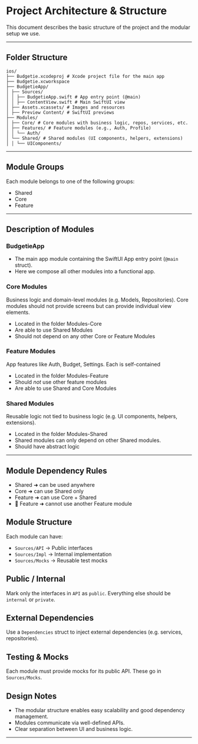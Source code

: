 # Project Architecture & Structure

This document describes the basic structure of the project and the modular setup we use.

---

## Folder Structure
```
ios/
├── Budgetie.xcodeproj # Xcode project file for the main app
├── Budgetie.xcworkspace
├── BudgetieApp/
│ ├── Sources/
│ │ ├── BudgetieApp.swift # App entry point (@main)
│ │ ├── ContentView.swift # Main SwiftUI view
│ ├── Assets.xcassets/ # Images and resources
│ ├── Preview Content/ # SwiftUI previews
├── Modules/
│ ├── Core/ # Core modules with business logic, repos, services, etc.
│ ├── Features/ # Feature modules (e.g., Auth, Profile)
│ │ └── Auth/
│ └── Shared/ # Shared modules (UI components, helpers, extensions)
│ │ └── UIComponents/
```

---

## Module Groups

Each module belongs to one of the following groups:

- Shared
- Core
- Feature

---

## Description of Modules

### BudgetieApp

- The main app module containing the SwiftUI App entry point (`@main` struct).
- Here we compose all other modules into a functional app.

### Core Modules

Business logic and domain-level modules (e.g. Models, Repositories).
Core modules should not provide screens but can provide individual view elements.
- Located in the folder Modules-Core
- Are able to use Shared Modules
- Should not depend on any other Core or Feature Modules

### Feature Modules
App features like Auth, Budget, Settings. Each is self-contained
- Located in the folder Modules-Feature
- Should *not* use other feature modules
- Are able to use Shared and Core Modules

### Shared Modules
Reusable logic not tied to business logic (e.g. UI components, helpers, extensions). 
- Located in the folder Modules-Shared
- Shared modules can only depend on other Shared modules.
- Should have abstract logic

---

## Module Dependency Rules

- Shared ➜ can be used anywhere
- Core ➜ can use Shared only
- Feature ➜ can use Core + Shared
- 🚫 Feature ➜ cannot use another Feature module

## Module Structure

Each module can have:
- `Sources/API` → Public interfaces
- `Sources/Impl` → Internal implementation
- `Sources/Mocks` → Reusable test mocks


## Public / Internal

Mark only the interfaces in `API` as `public`. Everything else should be `internal` or `private`.


## External Dependencies

Use a `Dependencies` struct to inject external dependencies (e.g. services, repositories).

## Testing & Mocks

Each module must provide mocks for its public API. These go in `Sources/Mocks`.


## Design Notes

- The modular structure enables easy scalability and good dependency management.
- Modules communicate via well-defined APIs.
- Clear separation between UI and business logic.

---
